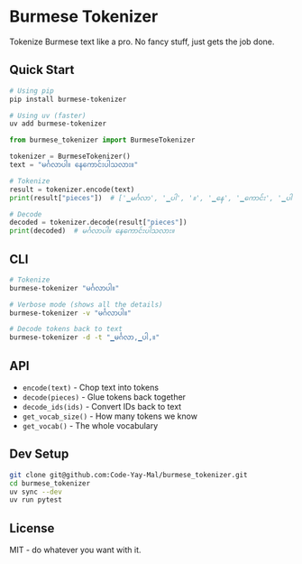 # Burmese Tokenizer

Tokenize Burmese text like a pro. No fancy stuff, just gets the job done.

## Quick Start

```bash
# Using pip
pip install burmese-tokenizer

# Using uv (faster)
uv add burmese-tokenizer
```

```python
from burmese_tokenizer import BurmeseTokenizer

tokenizer = BurmeseTokenizer()
text = "မင်္ဂလာပါ။ နေကောင်းပါသလား။"

# Tokenize
result = tokenizer.encode(text)
print(result["pieces"])  # ['▁မင်္ဂလာ', '▁ပါ', '။', '▁နေ', '▁ကောင်း', '▁ပါ', '▁သလား', '။']

# Decode
decoded = tokenizer.decode(result["pieces"])
print(decoded)  # မင်္ဂလာပါ။ နေကောင်းပါသလား။
```

## CLI

```bash
# Tokenize
burmese-tokenizer "မင်္ဂလာပါ။"

# Verbose mode (shows all the details)
burmese-tokenizer -v "မင်္ဂလာပါ။"

# Decode tokens back to text
burmese-tokenizer -d -t "▁မင်္ဂလာ,▁ပါ,။"
```

## API

- `encode(text)` - Chop text into tokens
- `decode(pieces)` - Glue tokens back together
- `decode_ids(ids)` - Convert IDs back to text
- `get_vocab_size()` - How many tokens we know
- `get_vocab()` - The whole vocabulary

## Dev Setup

```bash
git clone git@github.com:Code-Yay-Mal/burmese_tokenizer.git
cd burmese_tokenizer
uv sync --dev
uv run pytest
```

## License

MIT - do whatever you want with it.
